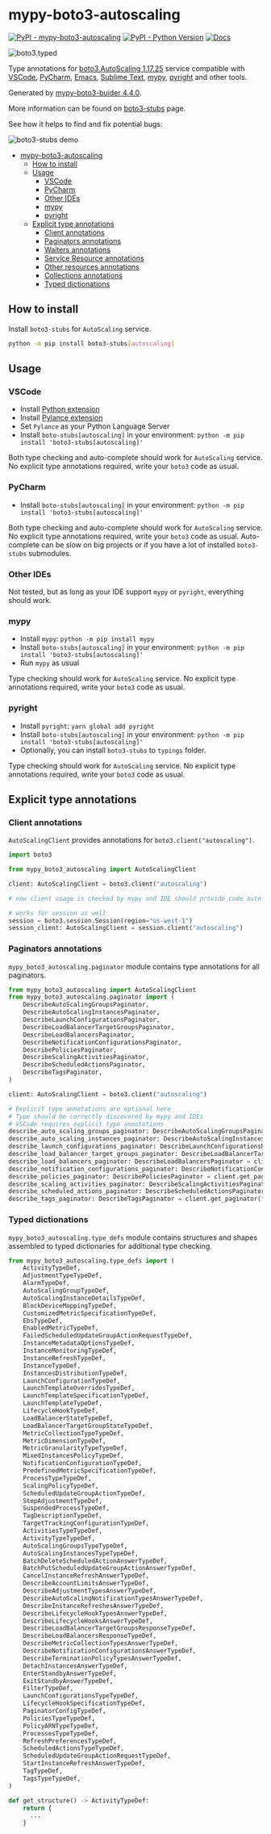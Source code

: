 # mypy-boto3-autoscaling

[![PyPI - mypy-boto3-autoscaling](https://img.shields.io/pypi/v/mypy-boto3-autoscaling.svg?color=blue)](https://pypi.org/project/mypy-boto3-autoscaling)
[![PyPI - Python Version](https://img.shields.io/pypi/pyversions/mypy-boto3-autoscaling.svg?color=blue)](https://pypi.org/project/mypy-boto3-autoscaling)
[![Docs](https://img.shields.io/readthedocs/mypy-boto3-builder.svg?color=blue)](https://mypy-boto3-builder.readthedocs.io/)

![boto3.typed](https://github.com/vemel/mypy_boto3_builder/raw/master/logo.png)

Type annotations for
[boto3.AutoScaling 1.17.25](https://boto3.amazonaws.com/v1/documentation/api/1.17.25/reference/services/autoscaling.html#AutoScaling) service
compatible with
[VSCode](https://code.visualstudio.com/),
[PyCharm](https://www.jetbrains.com/pycharm/),
[Emacs](https://www.gnu.org/software/emacs/),
[Sublime Text](https://www.sublimetext.com/),
[mypy](https://github.com/python/mypy),
[pyright](https://github.com/microsoft/pyright)
and other tools.

Generated by [mypy-boto3-buider 4.4.0](https://github.com/vemel/mypy_boto3_builder).

More information can be found on [boto3-stubs](https://pypi.org/project/boto3-stubs/) page.

See how it helps to find and fix potential bugs:

![boto3-stubs demo](https://github.com/vemel/mypy_boto3_builder/raw/master/demo.gif)

- [mypy-boto3-autoscaling](#mypy-boto3-autoscaling)
  - [How to install](#how-to-install)
  - [Usage](#usage)
    - [VSCode](#vscode)
    - [PyCharm](#pycharm)
    - [Other IDEs](#other-ides)
    - [mypy](#mypy)
    - [pyright](#pyright)
  - [Explicit type annotations](#explicit-type-annotations)
    - [Client annotations](#client-annotations)
    - [Paginators annotations](#paginators-annotations)
    - [Waiters annotations](#waiters-annotations)
    - [Service Resource annotations](#service-resource-annotations)
    - [Other resources annotations](#other-resources-annotations)
    - [Collections annotations](#collections-annotations)
    - [Typed dictionations](#typed-dictionations)

## How to install

Install `boto3-stubs` for `AutoScaling` service.

```bash
python -m pip install boto3-stubs[autoscaling]
```

## Usage

### VSCode

- Install [Python extension](https://marketplace.visualstudio.com/items?itemName=ms-python.python)
- Install [Pylance extension](https://marketplace.visualstudio.com/items?itemName=ms-python.vscode-pylance)
- Set `Pylance` as your Python Language Server
- Install `boto-stubs[autoscaling]` in your environment: `python -m pip install 'boto3-stubs[autoscaling]'`

Both type checking and auto-complete should work for `AutoScaling` service.
No explicit type annotations required, write your `boto3` code as usual.

### PyCharm

- Install `boto-stubs[autoscaling]` in your environment: `python -m pip install 'boto3-stubs[autoscaling]'`

Both type checking and auto-complete should work for `AutoScaling` service.
No explicit type annotations required, write your `boto3` code as usual.
Auto-complete can be slow on big projects or if you have a lot of installed `boto3-stubs` submodules.

### Other IDEs

Not tested, but as long as your IDE support `mypy` or `pyright`, everything should work.

### mypy

- Install `mypy`: `python -m pip install mypy`
- Install `boto-stubs[autoscaling]` in your environment: `python -m pip install 'boto3-stubs[autoscaling]'`
- Run `mypy` as usual

Type checking should work for `AutoScaling` service.
No explicit type annotations required, write your `boto3` code as usual.

### pyright

- Install `pyright`: `yarn global add pyright`
- Install `boto-stubs[autoscaling]` in your environment: `python -m pip install 'boto3-stubs[autoscaling]'`
- Optionally, you can install `boto3-stubs` to `typings` folder.

Type checking should work for `AutoScaling` service.
No explicit type annotations required, write your `boto3` code as usual.

## Explicit type annotations

### Client annotations

`AutoScalingClient` provides annotations for `boto3.client("autoscaling")`.

```python
import boto3

from mypy_boto3_autoscaling import AutoScalingClient

client: AutoScalingClient = boto3.client("autoscaling")

# now client usage is checked by mypy and IDE should provide code auto-complete

# works for session as well
session = boto3.session.Session(region="us-west-1")
session_client: AutoScalingClient = session.client("autoscaling")
```

### Paginators annotations

`mypy_boto3_autoscaling.paginator` module contains type annotations for all paginators.

```python
from mypy_boto3_autoscaling import AutoScalingClient
from mypy_boto3_autoscaling.paginator import (
    DescribeAutoScalingGroupsPaginator,
    DescribeAutoScalingInstancesPaginator,
    DescribeLaunchConfigurationsPaginator,
    DescribeLoadBalancerTargetGroupsPaginator,
    DescribeLoadBalancersPaginator,
    DescribeNotificationConfigurationsPaginator,
    DescribePoliciesPaginator,
    DescribeScalingActivitiesPaginator,
    DescribeScheduledActionsPaginator,
    DescribeTagsPaginator,
)

client: AutoScalingClient = boto3.client("autoscaling")

# Explicit type annotations are optional here
# Type should be correctly discovered by mypy and IDEs
# VSCode requires explicit type annotations
describe_auto_scaling_groups_paginator: DescribeAutoScalingGroupsPaginator = client.get_paginator("describe_auto_scaling_groups")
describe_auto_scaling_instances_paginator: DescribeAutoScalingInstancesPaginator = client.get_paginator("describe_auto_scaling_instances")
describe_launch_configurations_paginator: DescribeLaunchConfigurationsPaginator = client.get_paginator("describe_launch_configurations")
describe_load_balancer_target_groups_paginator: DescribeLoadBalancerTargetGroupsPaginator = client.get_paginator("describe_load_balancer_target_groups")
describe_load_balancers_paginator: DescribeLoadBalancersPaginator = client.get_paginator("describe_load_balancers")
describe_notification_configurations_paginator: DescribeNotificationConfigurationsPaginator = client.get_paginator("describe_notification_configurations")
describe_policies_paginator: DescribePoliciesPaginator = client.get_paginator("describe_policies")
describe_scaling_activities_paginator: DescribeScalingActivitiesPaginator = client.get_paginator("describe_scaling_activities")
describe_scheduled_actions_paginator: DescribeScheduledActionsPaginator = client.get_paginator("describe_scheduled_actions")
describe_tags_paginator: DescribeTagsPaginator = client.get_paginator("describe_tags")
```







### Typed dictionations

`mypy_boto3_autoscaling.type_defs` module contains structures and shapes assembled
to typed dictionaries for additional type checking.

```python
from mypy_boto3_autoscaling.type_defs import (
    ActivityTypeDef,
    AdjustmentTypeTypeDef,
    AlarmTypeDef,
    AutoScalingGroupTypeDef,
    AutoScalingInstanceDetailsTypeDef,
    BlockDeviceMappingTypeDef,
    CustomizedMetricSpecificationTypeDef,
    EbsTypeDef,
    EnabledMetricTypeDef,
    FailedScheduledUpdateGroupActionRequestTypeDef,
    InstanceMetadataOptionsTypeDef,
    InstanceMonitoringTypeDef,
    InstanceRefreshTypeDef,
    InstanceTypeDef,
    InstancesDistributionTypeDef,
    LaunchConfigurationTypeDef,
    LaunchTemplateOverridesTypeDef,
    LaunchTemplateSpecificationTypeDef,
    LaunchTemplateTypeDef,
    LifecycleHookTypeDef,
    LoadBalancerStateTypeDef,
    LoadBalancerTargetGroupStateTypeDef,
    MetricCollectionTypeTypeDef,
    MetricDimensionTypeDef,
    MetricGranularityTypeTypeDef,
    MixedInstancesPolicyTypeDef,
    NotificationConfigurationTypeDef,
    PredefinedMetricSpecificationTypeDef,
    ProcessTypeTypeDef,
    ScalingPolicyTypeDef,
    ScheduledUpdateGroupActionTypeDef,
    StepAdjustmentTypeDef,
    SuspendedProcessTypeDef,
    TagDescriptionTypeDef,
    TargetTrackingConfigurationTypeDef,
    ActivitiesTypeTypeDef,
    ActivityTypeTypeDef,
    AutoScalingGroupsTypeTypeDef,
    AutoScalingInstancesTypeTypeDef,
    BatchDeleteScheduledActionAnswerTypeDef,
    BatchPutScheduledUpdateGroupActionAnswerTypeDef,
    CancelInstanceRefreshAnswerTypeDef,
    DescribeAccountLimitsAnswerTypeDef,
    DescribeAdjustmentTypesAnswerTypeDef,
    DescribeAutoScalingNotificationTypesAnswerTypeDef,
    DescribeInstanceRefreshesAnswerTypeDef,
    DescribeLifecycleHookTypesAnswerTypeDef,
    DescribeLifecycleHooksAnswerTypeDef,
    DescribeLoadBalancerTargetGroupsResponseTypeDef,
    DescribeLoadBalancersResponseTypeDef,
    DescribeMetricCollectionTypesAnswerTypeDef,
    DescribeNotificationConfigurationsAnswerTypeDef,
    DescribeTerminationPolicyTypesAnswerTypeDef,
    DetachInstancesAnswerTypeDef,
    EnterStandbyAnswerTypeDef,
    ExitStandbyAnswerTypeDef,
    FilterTypeDef,
    LaunchConfigurationsTypeTypeDef,
    LifecycleHookSpecificationTypeDef,
    PaginatorConfigTypeDef,
    PoliciesTypeTypeDef,
    PolicyARNTypeTypeDef,
    ProcessesTypeTypeDef,
    RefreshPreferencesTypeDef,
    ScheduledActionsTypeTypeDef,
    ScheduledUpdateGroupActionRequestTypeDef,
    StartInstanceRefreshAnswerTypeDef,
    TagTypeDef,
    TagsTypeTypeDef,
)

def get_structure() -> ActivityTypeDef:
    return {
      ...
    }
```
